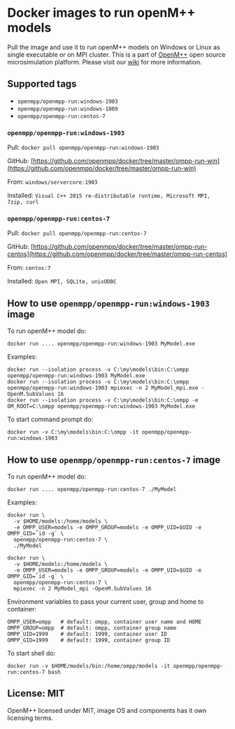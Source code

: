 # Docker images to run openM++ models

Pull the image and use it to run openM++ models on Windows or Linux as single executable or on MPI cluster.
This is a part of [OpenM++](http://www.openmpp.org/) open source microsimulation platform.
Please visit our [wiki](http://www.openmpp.org/wiki/) for more information.

## Supported tags

- `openmpp/openmpp-run:windows-1903`
- `openmpp/openmpp-run:windows-1809`
- `openmpp/openmpp-run:centos-7`

### `openmpp/openmpp-run:windows-1903`

Pull: `docker pull openmpp/openmpp-run:windows-1903`

GitHub: [https://github.com/openmpp/docker/tree/master/ompp-run-win](https://github.com/openmpp/docker/tree/master/ompp-run-win)

From: `windows/servercore:1903`

Installed: `Visual C++ 2015 re-distributable runtime, Microsoft MPI, 7zip, curl`

### `openmpp/openmpp-run:centos-7`

Pull: `docker pull openmpp/openmpp-run:centos-7`

GitHub: [https://github.com/openmpp/docker/tree/master/ompp-run-centos](https://github.com/openmpp/docker/tree/master/ompp-run-centos)

From: `centos:7`

Installed: `Open MPI, SQLite, unixODBC`

## How to use `openmpp/openmpp-run:windows-1903` image

To run openM++ model do:
```
docker run .... openmpp/openmpp-run:windows-1903 MyModel.exe
```

Examples:
```
docker run --isolation process -v C:\my\models\bin:C:\ompp openmpp/openmpp-run:windows-1903 MyModel.exe
docker run --isolation process -v C:\my\models\bin:C:\ompp openmpp/openmpp-run:windows-1903 mpiexec -n 2 MyModel_mpi.exe -OpenM.SubValues 16
docker run --isolation process -v C:\my\models\bin:C:\ompp -e OM_ROOT=C:\ompp openmpp/openmpp-run:windows-1903 MyModel.exe
```
  
To start command prompt do:
```
docker run -v C:\my\models\bin:C:\ompp -it openmpp/openmpp-run:windows-1903
```

## How to use `openmpp/openmpp-run:centos-7` image

To run openM++ model do:
```
docker run .... openmpp/openmpp-run:centos-7 ./MyModel
```

Examples:
```
docker run \
  -v $HOME/models:/home/models \
  -e OMPP_USER=models -e OMPP_GROUP=models -e OMPP_UID=$UID -e OMPP_GID=`id -g` \
  openmpp/openmpp-run:centos-7 \
  ./MyModel

docker run \
  -v $HOME/models:/home/models \
  -e OMPP_USER=models -e OMPP_GROUP=models -e OMPP_UID=$UID -e OMPP_GID=`id -g` \
  openmpp/openmpp-run:centos-7 \
  mpiexec -n 2 MyModel_mpi -OpenM.SubValues 16
```

Environment variables to pass your current user, group and home to container:
```
OMPP_USER=ompp   # default: ompp, container user name and HOME
OMPP_GROUP=ompp  # default: ompp, container group name
OMPP_UID=1999    # default: 1999, container user ID
OMPP_GID=1999    # default: 1999, container group ID
```

To start shell do:
```
docker run -v $HOME/models/bin:/home/ompp/models -it openmpp/openmpp-run:centos-7 bash
```

## License: MIT

OpenM++ licensed under MIT, image OS and components has it own licensing terms.
